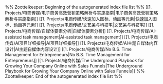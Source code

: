 %% Zoottelkeeper: Beginning of the autogenerated index file list  %%
 [[1. Projects/电商传媒/电子商务高效营销策略解析与实施指南|电子商务高效营销策略解析与实施指南]]
 [[1. Projects/电商传媒/快速加入图标、动画等元素|快速加入图标、动画等元素]]
 [[1. Projects/电商传媒/文艺呆与科技宅|文艺呆与科技宅]]
 [[1. Projects/电商传媒/自媒体要素分析|自媒体要素分析]]
 [[1. Projects/电商传媒/AI-assisted task management|AI-assisted task management]]
 [[1. Projects/电商传媒/AI项目详细指导|AI项目详细指导]]
 [[1. Projects/电商传媒/AI主题自媒体内容设计|AI主题自媒体内容设计]]
 [[1. Projects/电商传媒/No B.S. Time Management for Entrepreneurs|No B.S. Time Management for Entrepreneurs]]
 [[1. Projects/电商传媒/The Underground Playbook for Growing Your Company Online with Sales Funnels|The Underground Playbook for Growing Your Company Online with Sales Funnels]]
%% Zoottelkeeper: End of the autogenerated index file list  %%

